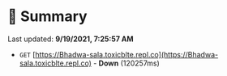 # 📖 Summary
Last updated: **9/19/2021, 7:25:57 AM**

- `GET` [https://Bhadwa-sala.toxicblte.repl.co](https://Bhadwa-sala.toxicblte.repl.co) - **Down** (120257ms)
